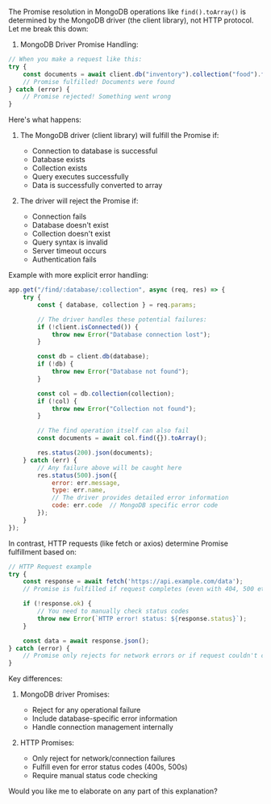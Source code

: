 The Promise resolution in MongoDB operations like `find().toArray()` is determined by the MongoDB driver (the client library), not HTTP protocol. Let me break this down:

1. MongoDB Driver Promise Handling:
```javascript
// When you make a request like this:
try {
    const documents = await client.db("inventory").collection("food").find({}).toArray();
    // Promise fulfilled! Documents were found
} catch (error) {
    // Promise rejected! Something went wrong
}
```

Here's what happens:

1. The MongoDB driver (client library) will fulfill the Promise if:
   - Connection to database is successful
   - Database exists
   - Collection exists
   - Query executes successfully
   - Data is successfully converted to array

2. The driver will reject the Promise if:
   - Connection fails
   - Database doesn't exist
   - Collection doesn't exist
   - Query syntax is invalid
   - Server timeout occurs
   - Authentication fails

Example with more explicit error handling:
```javascript
app.get("/find/:database/:collection", async (req, res) => {
    try {
        const { database, collection } = req.params;

        // The driver handles these potential failures:
        if (!client.isConnected()) {
            throw new Error("Database connection lost");
        }

        const db = client.db(database);
        if (!db) {
            throw new Error("Database not found");
        }

        const col = db.collection(collection);
        if (!col) {
            throw new Error("Collection not found");
        }

        // The find operation itself can also fail
        const documents = await col.find({}).toArray();

        res.status(200).json(documents);
    } catch (err) {
        // Any failure above will be caught here
        res.status(500).json({
            error: err.message,
            type: err.name,
            // The driver provides detailed error information
            code: err.code  // MongoDB specific error code
        });
    }
});
```

In contrast, HTTP requests (like fetch or axios) determine Promise fulfillment based on:
```javascript
// HTTP Request example
try {
    const response = await fetch('https://api.example.com/data');
    // Promise is fulfilled if request completes (even with 404, 500 etc)

    if (!response.ok) {
        // You need to manually check status codes
        throw new Error(`HTTP error! status: ${response.status}`);
    }

    const data = await response.json();
} catch (error) {
    // Promise only rejects for network errors or if request couldn't complete
}
```

Key differences:
1. MongoDB driver Promises:
   - Reject for any operational failure
   - Include database-specific error information
   - Handle connection management internally

2. HTTP Promises:
   - Only reject for network/connection failures
   - Fulfill even for error status codes (400s, 500s)
   - Require manual status code checking

Would you like me to elaborate on any part of this explanation?
